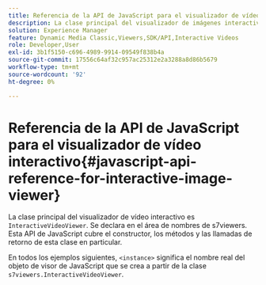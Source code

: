 ```yaml
---
title: Referencia de la API de JavaScript para el visualizador de vídeo interactivo
description: La clase principal del visualizador de imágenes interactivo es InteractiveVideoViewer. Se declara en el área de nombres de s7viewers. Esta API de JavaScript cubre el constructor, los métodos y las llamadas de retorno de esta clase en particular.
solution: Experience Manager
feature: Dynamic Media Classic,Viewers,SDK/API,Interactive Videos
role: Developer,User
exl-id: 3b1f5150-c696-4989-9914-09549f838b4a
source-git-commit: 17556c64af32c957ac25312e2a3288a8d86b5679
workflow-type: tm+mt
source-wordcount: '92'
ht-degree: 0%

---
```


# Referencia de la API de JavaScript para el visualizador de vídeo interactivo{#javascript-api-reference-for-interactive-image-viewer}

La clase principal del visualizador de vídeo interactivo es `InteractiveVideoViewer`. Se declara en el área de nombres de s7viewers. Esta API de JavaScript cubre el constructor, los métodos y las llamadas de retorno de esta clase en particular.

En todos los ejemplos siguientes, `<instance>` significa el nombre real del objeto de visor de JavaScript que se crea a partir de la clase `s7viewers.InteractiveVideoViewer`.
